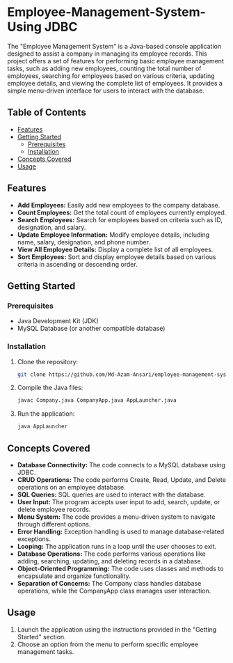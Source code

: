 # Employee-Management-System-Using JDBC

The "Employee Management System" is a Java-based console application designed to assist a company in managing its employee records. This project offers a set of features for performing basic employee management tasks, such as adding new employees, counting the total number of employees, searching for employees based on various criteria, updating employee details, and viewing the complete list of employees. It provides a simple menu-driven interface for users to interact with the database.

## Table of Contents

- [Features](#features)
- [Getting Started](#getting-started)
  - [Prerequisites](#prerequisites)
  - [Installation](#installation)
- [Concepts Covered](#concepts-covered)
- [Usage](#usage)

## Features

- **Add Employees:** Easily add new employees to the company database.
- **Count Employees:** Get the total count of employees currently employed.
- **Search Employees:** Search for employees based on criteria such as ID, designation, and salary.
- **Update Employee Information:** Modify employee details, including name, salary, designation, and phone number.
- **View All Employee Details:** Display a complete list of all employees.
- **Sort Employees:** Sort and display employee details based on various criteria in ascending or descending order.

## Getting Started

### Prerequisites

- Java Development Kit (JDK)
- MySQL Database (or another compatible database)

### Installation

1. Clone the repository:

   ```sh
   git clone https://github.com/Md-Azam-Ansari/employee-management-system.git
   ```

2. Compile the Java files:

   ```sh
   javac Company.java CompanyApp.java AppLauncher.java
   ```

3. Run the application:

   ```sh
   java AppLauncher
   ```

## Concepts Covered

- **Database Connectivity:** The code connects to a MySQL database using JDBC.
- **CRUD Operations:** The code performs Create, Read, Update, and Delete operations on an employee database.
- **SQL Queries:** SQL queries are used to interact with the database.
- **User Input:** The program accepts user input to add, search, update, or delete employee records.
- **Menu System:** The code provides a menu-driven system to navigate through different options.
- **Error Handling:** Exception handling is used to manage database-related exceptions.
- **Looping:** The application runs in a loop until the user chooses to exit.
- **Database Operations:** The code performs various operations like adding, searching, updating, and deleting records in a database.
- **Object-Oriented Programming:** The code uses classes and methods to encapsulate and organize functionality.
- **Separation of Concerns:** The Company class handles database operations, while the CompanyApp class manages user interaction.

## Usage

1. Launch the application using the instructions provided in the "Getting Started" section.
2. Choose an option from the menu to perform specific employee management tasks.
